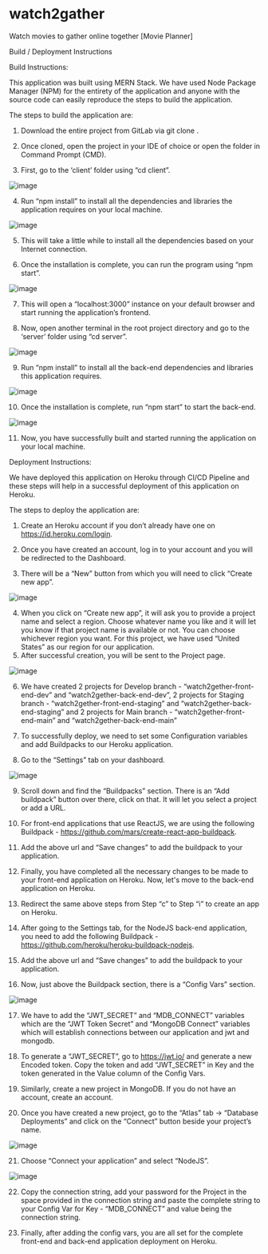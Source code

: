 # watch2gather
Watch movies to gather online together [Movie Planner]

Build / Deployment Instructions

Build Instructions:

This application was built using MERN Stack. We have used Node Package Manager (NPM) for the entirety of the application
and anyone with the source code can easily reproduce the steps to build the application.

The steps to build the application are:

1) Download the entire project from GitLab via git clone <git url>.

2) Once cloned, open the project in your IDE of choice or open the folder in Command Prompt (CMD).

3) First, go to the ‘client’ folder using “cd client”.

![image](https://user-images.githubusercontent.com/48622120/186283317-f2654565-1e5e-4573-bcc6-24a97f8fc873.png)

4) Run “npm install” to install all the dependencies and libraries the application requires on your local machine.

![image](https://user-images.githubusercontent.com/48622120/186283348-0235a9cb-2c05-41bb-ab5b-2d69195329ae.png)

5) This will take a little while to install all the dependencies based on your Internet connection.

6) Once the installation is complete, you can run the program using “npm start”.

![image](https://user-images.githubusercontent.com/48622120/186283370-41cc1434-134d-4273-aee0-893cac303154.png)

7) This will open a “localhost:3000” instance on your default browser and start running the   application’s frontend.

8) Now, open another terminal in the root project directory and go to the ‘server’ folder using “cd server”.

![image](https://user-images.githubusercontent.com/48622120/186283398-b3c3aa7f-3a65-4d57-9961-51806ccb68e2.png)

9) Run “npm install” to install all the back-end dependencies and libraries this application requires.

![image](https://user-images.githubusercontent.com/48622120/186283433-a4c34b10-1cc6-403f-9493-ef501b2be915.png)

10) Once the installation is complete, run “npm start” to start the back-end.

![image](https://user-images.githubusercontent.com/48622120/186283471-ac251ae5-9ddd-470f-836f-21d4d25f1dd8.png)

11) Now, you have successfully built and started running the application on your local machine.

Deployment Instructions:

We have deployed this application on Heroku through CI/CD Pipeline and these steps will help in a successful deployment of this application on Heroku.

The steps to deploy the application are:

1) Create an Heroku account if you don’t already have one on https://id.heroku.com/login.

2) Once you have created an account, log in to your account and you will be redirected to the Dashboard.

3) There will be a “New” button from which you will need to click “Create new app”.

![image](https://user-images.githubusercontent.com/48622120/186283524-0cdf24ad-3237-455f-9abc-2a1d1a840160.png)

4) When you click on “Create new app”, it will ask you to provide a project name and select a region. Choose whatever name you like and it will let you know if that project name is available or not. You can choose whichever region you want. For this project, we have used “United States” as our region for our application.
5) After successful creation, you will be sent to the Project page.

![image](https://user-images.githubusercontent.com/48622120/186283556-7f55ea30-654a-465b-b908-b2d12e96e9cd.png)

6) We have created 2 projects for Develop branch - “watch2gether-front-end-dev” and “watch2gether-back-end-dev”, 2 projects for Staging branch - “watch2gether-front-end-staging” and “watch2gether-back-end-staging” and 2 projects for Main branch - “watch2gether-front-end-main” and “watch2gether-back-end-main”

7) To successfully deploy, we need to set some Configuration variables and add Buildpacks to our Heroku application.

8) Go to the “Settings” tab on your dashboard.

![image](https://user-images.githubusercontent.com/48622120/186283588-c8a14933-6314-4c2f-8dec-218590fba1f9.png)

9) Scroll down and find the “Buildpacks” section. There is an “Add buildpack” button over there, click on that. It will let you select a project or add a URL.

10) For front-end applications that use ReactJS, we are using the following Buildpack - https://github.com/mars/create-react-app-buildpack.

11) Add the above url and “Save changes” to add the buildpack to your application.

12) Finally, you have completed all the necessary changes to be made to your front-end application on Heroku. Now, let's move to the back-end application on Heroku.

13) Redirect the same above steps from Step “c” to Step “i” to create an app on Heroku.

14) After going to the Settings tab, for the NodeJS back-end application, you need to add the following Buildpack - https://github.com/heroku/heroku-buildpack-nodejs.

15) Add the above url and “Save changes” to add the buildpack to your application.

16) Now, just above the Buildpack section, there is a “Config Vars” section.

![image](https://user-images.githubusercontent.com/48622120/186283657-dc9d5ef7-45df-4f3e-9100-627e55cdea07.png)

17) We have to add the “JWT_SECRET” and “MDB_CONNECT” variables which are the “JWT Token Secret” and “MongoDB Connect” variables which will establish connections between our application and jwt and mongodb.

18) To generate a “JWT_SECRET”, go to https://jwt.io/ and generate a new Encoded token. Copy the token and add “JWT_SECRET” in Key and the token generated in the Value column of the Config Vars.

19) Similarly, create a new project in MongoDB. If you do not have an account, create an account.

20) Once you have created a new project, go to the “Atlas” tab -> “Database Deployments” and click on the “Connect” button beside your project’s name.

![image](https://user-images.githubusercontent.com/48622120/186283683-ca76e79a-6887-480d-814f-05565c4dcf77.png)

21) Choose “Connect your application” and select “NodeJS”.

![image](https://user-images.githubusercontent.com/48622120/186283717-0669db03-6af4-4bf6-b111-a669b25cca35.png)

22) Copy the connection string, add your password for the Project in the space provided in the connection string and paste the complete string to your Config Var for Key - “MDB_CONNECT” and value being the connection string.

23) Finally, after adding the config vars, you are all set for the complete front-end and back-end application deployment on Heroku.

